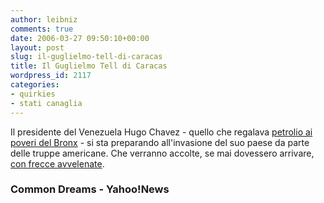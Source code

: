 ```yaml
---
author: leibniz
comments: true
date: 2006-03-27 09:50:10+00:00
layout: post
slug: il-guglielmo-tell-di-caracas
title: Il Guglielmo Tell di Caracas
wordpress_id: 2117
categories:
- quirkies
- stati canaglia
---
```


Il presidente del Venezuela Hugo Chavez - quello che regalava [petrolio ai poveri del Bronx](http://www.commondreams.org/views05/1122-24.htm) - si sta preparando all'invasione del suo paese da parte delle truppe americane. Che verranno accolte, se mai dovessero arrivare, [con frecce avvelenate](http://news.yahoo.com/s/nm/20060327/od_uk_nm/oukoe_uk_venezuela_chavez).


### Common Dreams - Yahoo!News
